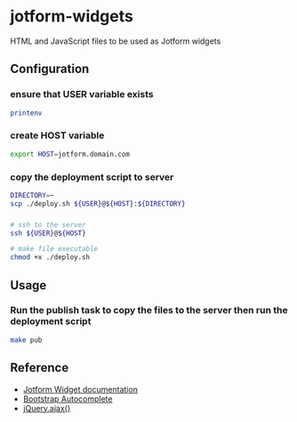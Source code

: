 # jotform-widgets
HTML and JavaScript files to be used as Jotform widgets

## Configuration

### ensure that USER variable exists

```bash
printenv
```

### create HOST variable

```bash
export HOST=jotform.domain.com
```

### copy the deployment script to server

```bash
DIRECTORY=~
scp ./deploy.sh ${USER}@${HOST}:${DIRECTORY}
```

###

```bash
# ssh to the server
ssh ${USER}@${HOST}

# make file executable
chmod +x ./deploy.sh
```

## Usage

### Run the publish task to copy the files to the server then run the deployment script

```bash
make pub
```

## Reference

- [Jotform Widget documentation](https://www.jotform.com/developers/widgets/)
- [Bootstrap Autocomplete](https://bootstrap-autocomplete.readthedocs.io/en/latest/)
- [jQuery.ajax()](https://api.jquery.com/Jquery.ajax/)

